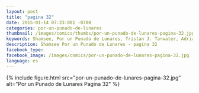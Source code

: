 ```yaml
---
layout: post
title: "pagina 32"
date: 2015-01-14 07:23:001 -0700
categories: por-un-punado-de-lunares
thumbnail: /images/comics/thumbs/por-un-punado-de-lunares-pagina-32.jpg
keywords: Shamsee, Por un Punado de Lunares, Tristan J. Tarwater, Adrian Ricker
description: Shamsee Por un Punado de Lunares - pagina 32
facebook_type: 
facebook_image: /images/comics/por-un-punado-de-lunares-pagina-32.jpg
language: es
---
```

{% include figure.html src="por-un-punado-de-lunares-pagina-32.jpg" alt="Por un Punado de Lunares Pagina 32" %}